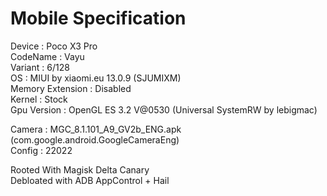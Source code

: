 # Mobile Specification

Device : Poco X3 Pro<br>
CodeName : Vayu<br>
Variant : 6/128<br>
OS : MIUI by xiaomi.eu 13.0.9 (SJUMIXM)<br>
Memory Extension : Disabled<br>
Kernel : Stock<br>
Gpu Version : OpenGL ES 3.2 V@0530 (Universal SystemRW by lebigmac)<br>

Camera : MGC_8.1.101_A9_GV2b_ENG.apk (com.google.android.GoogleCameraEng)<br>
Config : 22022<br>

Rooted With Magisk Delta Canary<br>
Debloated with ADB AppControl + Hail
